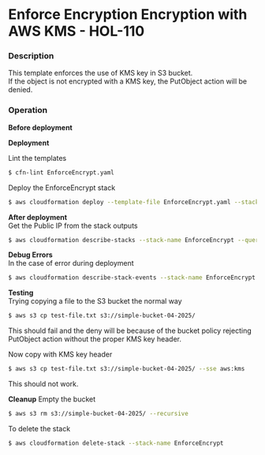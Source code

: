 # Enforce Encryption Encryption with AWS KMS - HOL-110

### Description

This template enforces the use of KMS key in S3 bucket.  
If the object is not encrypted with a KMS key, the PutObject action will be denied.

### Operation

**Before deployment**

**Deployment**

Lint the templates

```bash
$ cfn-lint EnforceEncrypt.yaml
```

Deploy the EnforceEncrypt stack

```bash
$ aws cloudformation deploy --template-file EnforceEncrypt.yaml --stack-name EnforceEncrypt
```

**After deployment**  
Get the Public IP from the stack outputs

```bash
$ aws cloudformation describe-stacks --stack-name EnforceEncrypt --query "Stacks[0].Outputs" --no-cli-pager
```

**Debug Errors**  
In the case of error during deployment

```bash
$ aws cloudformation describe-stack-events --stack-name EnforceEncrypt > events.json
```

**Testing**  
Trying copying a file to the S3 bucket the normal way

```bash
$ aws s3 cp test-file.txt s3://simple-bucket-04-2025/
```

This should fail and the deny will be because of the bucket policy rejecting PutObject action without the proper KMS key header.

Now copy with KMS key header

```bash
$ aws s3 cp test-file.txt s3://simple-bucket-04-2025/ --sse aws:kms
```

This should not work.

**Cleanup**
Empty the bucket

```bash
$ aws s3 rm s3://simple-bucket-04-2025/ --recursive
```

To delete the stack

```bash
$ aws cloudformation delete-stack --stack-name EnforceEncrypt
```
